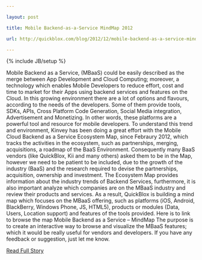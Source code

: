 ---
layout: post
title: Mobile Backend-as-a-Service MindMap 2012
url: http://quickblox.com/blog/2012/12/mobile-backend-as-a-service-mindmap-2012/
---
{% include JB/setup %}
<p>  Mobile Backend as a Service, (MBaaS) could be easily described as the merge between App Development and Cloud Computing; moreover, a technology which enables Mobile Developers to reduce effort, cost and time to market for their Apps using backend services and features on the Cloud.  In this growing environment there are a lot of options and flavours, according to the needs of the developers.  Some of them provide tools, SDKs, APIs, Cross Platform Code Generation, Social Media integration, Advertisement and Monetizing.  In other words, these platforms are a powerful tool and resource for mobile developers.  To understand this trend and environment, Kinvey has been doing a great effort with the Mobile Cloud Backend as a Service Ecosystem Map, since Febraury 2012, which tracks the activities in the ecosystem, such as partnerships, merging, acquisitions, a roadmap of the BaaS Environment.  Consequently many BaaS vendors (like QuickBlox, Kii and many others) asked them to be in the Map, however we need to be patient to be included, due to the growth of the industry (BaaS) and the research required to devise the partnerships, acquisition, ownership and investment.  The Ecosystem Map provides information about the industry trends of Backend Services, furthermore, it is also important analyze which companies are on the MBaaS industry and review their products and services.  As a result, QuickBlox is building a mind map which focuses on the MBaaS offering, such as platforms (iOS, Android, BlackBerry, Windows Phone, JS, HTML5), products or modules (Data, Users, Location support) and features of the tools provided.  Here is to link to browse the map
  Mobile Backend as a Service – MindMap
 The purpose is to create an interactive way to browse and visualize the MBaaS features; which it would be really useful for vendors and developers.  If you have any feedback or suggestion, just let me know.<br />
<p><a href="http://quickblox.com/blog/2012/12/mobile-backend-as-a-service-mindmap-2012/">Read Full Story</a></p>
